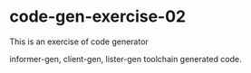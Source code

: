 # code-gen-exercise-02
This is an exercise of code generator

informer-gen, client-gen, lister-gen toolchain generated code. 

